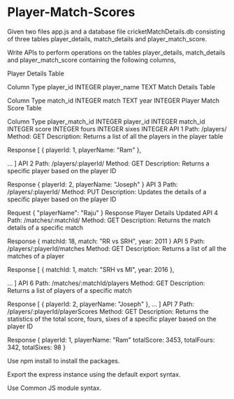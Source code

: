 # Player-Match-Scores

Given two files app.js and a database file cricketMatchDetails.db consisting of three tables player_details, match_details and player_match_score.

Write APIs to perform operations on the tables player_details, match_details and player_match_score containing the following columns,

Player Details Table

Column	Type
player_id	INTEGER
player_name	TEXT
Match Details Table

Column	Type
match_id	INTEGER
match	TEXT
year	INTEGER
Player Match Score Table

Column	Type
player_match_id	INTEGER
player_id	INTEGER
match_id	INTEGER
score	INTEGER
fours	INTEGER
sixes	INTEGER
API 1
Path: /players/
Method: GET
Description:
Returns a list of all the players in the player table

Response
[
  { 
    playerId: 1,
    playerName: "Ram"
  },

  ...
]
API 2
Path: /players/:playerId/
Method: GET
Description:
Returns a specific player based on the player ID

Response
{ 
  playerId: 2,
  playerName: "Joseph"
}
API 3
Path: /players/:playerId/
Method: PUT
Description:
Updates the details of a specific player based on the player ID

Request
{
  "playerName": "Raju"
}
Response
Player Details Updated
API 4
Path: /matches/:matchId/
Method: GET
Description:
Returns the match details of a specific match

Response
{ 
  matchId: 18,
  match: "RR vs SRH",
  year: 2011
}
API 5
Path: /players/:playerId/matches
Method: GET
Description:
Returns a list of all the matches of a player

Response
[
  { 
    matchId: 1,
    match: "SRH vs MI",
    year: 2016
  },

  ...
]
API 6
Path: /matches/:matchId/players
Method: GET
Description:
Returns a list of players of a specific match

Response
[
  { 
    playerId: 2,
    playerName: "Joseph"
  },
  ...
]
API 7
Path: /players/:playerId/playerScores
Method: GET
Description:
Returns the statistics of the total score, fours, sixes of a specific player based on the player ID

Response
{
  playerId: 1,
  playerName: "Ram"
  totalScore: 3453,
  totalFours: 342,
  totalSixes: 98
}


Use npm install to install the packages.

Export the express instance using the default export syntax.

Use Common JS module syntax.
